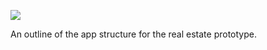 ![](https://db-feed.s3.amazonaws.com/legacy/Screen_Shot_2016-07-21_at_10_44_59_AM-1469112343064.png)

An outline of the app structure for the real estate prototype.
